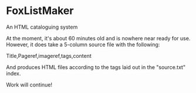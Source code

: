 # FoxListMaker
An HTML cataloguing system

At the moment, it's about 60 minutes old and is nowhere near ready for use. However, it does take a 5-column source file with the following:

  Title,Pageref,imageref,tags,content
  
And produces HTML files according to the tags laid out in the "source.txt" index.

Work will continue!
